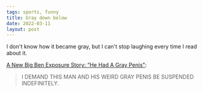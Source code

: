 ```yaml
---
tags: sports, funny
title: Gray down below
date: 2022-03-11
layout: post
---
```


I don't know how it became gray, but I can't stop laughing every time I read about it.

[A New Big Ben Exposure Story: “He Had A Gray Penis"](https://deadspin.com/a-new-big-ben-exposure-story-he-had-a-gray-penis-5520027/):

> I DEMAND THIS MAN AND HIS WEIRD GRAY PENIS BE SUSPENDED INDEFINITELY.